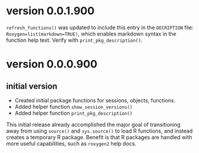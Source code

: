 # version 0.0.1.900

`refresh_functions()` was updated to include this entry
in the `DECRIPTION` file: `Roxygen=list(markdown=TRUE)`,
which enables markdown syntax in the function help text.
Verify with `print_pkg_description()`.

# version 0.0.0.900

## initial version

* Created initial package functions for sessions, objects, functions.
* Added helper function `show_session_versions()`
* Added helper function `print_pkg_description()`

This initial release already accomplished the major goal
of transitioning away from using `source()` and `sys.source()`
to load R functions, and instead creates a temporary R
package. Benefit is that R packages are handled with more
useful capabilities, such as `roxygen2` help docs.
